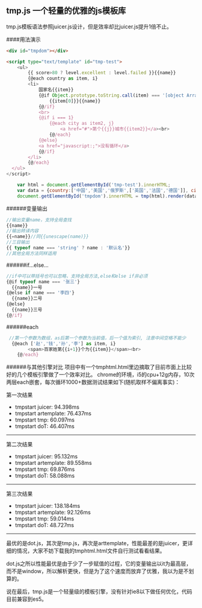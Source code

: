 ## tmp.js 一个轻量的优雅的js模板库
tmp.js模板语法参照juicer.js设计，但是效率却比juicer.js提升1倍不止。

####用法演示
```html
<div id="tmpdom"></div>

<script type="text/template" id="tmp-test">
	<ul>
		{{ score>80 ? level.excellent : level.failed }}{{name}}
		{@each country as item, i}
		<li>
			国家名{{item}}
			{@if Object.prototype.toString.call(item) === '[object Array]'}
				{{item[0]}}{{name}}
			{@/if}
			<br>
			{@if i === 1}
				{@each city as item2, j}
					<a href="#">第个{{j}}城市{{item2}}</a><br>
				{@/each}
			{@else}
			<a href="javascript:;">没有循环</a>
			{@/if}
		</li>
		{@/each}
  </ul>
</script>
```

```javascript
	var html = document.getElementById('tmp-test').innerHTML;
	var data = {country:['中国','美国','俄罗斯',['英国','法国','德国']], city: ["164","203"], name: '张飞', level:{excellent: '80-100', failed: '0-80'}, score: 68};
	document.getElementById('tmpdom').innerHTML = tmp(html).render(data);
```


######变量输出
```javascript
//输出变量name，支持全局查找
{{name}}
//输出转译内容
{{=name}}//同{{unescape(name)}}
//三目输出
{{ typeof name === 'string' ? name : '默认名'}}
//其他全局方法同样适用
```

######if...else...
```javascript
//if中可以带括号也可以忽略，支持全局方法,else和else if非必须
{@if typeof name === '张三'}
  {{name}}一号
{@else if name === '李四'}
  {{name}}二号
{@else}
  {{name}}三号
{@/if}
```

######each
```javascript
 //第一个参数为数组，as后第一个参数为当前值，后一个值为索引, 注意中间空格不能少
  {@each ['赵','钱','孙','李'] as item, i}
		<span>百家姓第{{i+1}}个为{{item}}</span><br>
	{@/each}
```

######与其他引擎对比
项目中有一个tmphtml.html里边摘取了目前市面上比较好的几个模板引擎做了一个效率对比。
chrome的环境，i5的cpu+12g内存，10次两层each嵌套，每次循环1000+数据测试结果如下(随机取样不偏离事实)：

第一次结果
+   tmpstart juicer: 94.398ms
+   tmpstart artemplate: 76.437ms
+   tmpstart tmp: 60.097ms
+   tmpstart doT: 46.407ms

---------------------------------------

第二次结果
+   tmpstart juicer: 95.132ms
+   tmpstart artemplate: 89.558ms
+   tmpstart tmp: 69.876ms
+   tmpstart doT: 58.088ms

---------------------------------------

第三次结果
+   tmpstart juicer: 138.184ms
+   tmpstart artemplate: 92.126ms
+   tmpstart tmp: 59.014ms
+   tmpstart doT: 48.727ms

---------------------------------------

最优的是dot.js，其次是tmp.js，再次是arttemplate，性能最差的是juicer，更详细的情况，大家不妨下载我的tmphtml.html文件自行测试看看结果。

dot.js之所以性能最优是由于少了一步赋值的过程，它的变量输出以it为最高层，而不是window，所以解析更快，但是为了这个速度而放弃了优雅，我以为是不划算的。

说在最后，tmp.js是一个轻量级的模板引擎，没有针对ie8以下做任何优化，代码目前兼容到es5。
